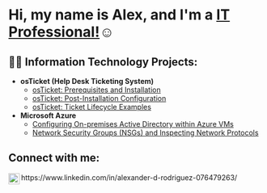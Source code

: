 <h1>Hi, my name is Alex, and I'm a <a href="https://www.linkedin.com/in/alexander-d-rodriguez-076479263/">IT Professional!</a>☺</h1>

<h2>👨‍💻 Information Technology Projects:</h2>

- <b>osTicket (Help Desk Ticketing System)</b>
  - [osTicket: Prerequisites and Installation](https://github.com/alexanderdrodriguez/osticket-prereqs)
  - [osTicket: Post-Installation Configuration](https://github.com/alexanderdrodriguez/post-install-config)
  - [osTicket: Ticket Lifecycle Examples](https://github.com/alexanderdrodriguez/ticket-lifecycle)
- <b>Microsoft Azure</b>
  - [Configuring On-premises Active Directory within Azure VMs](https://github.com/joshmadakorcc/configure-ad)
  - [Network Security Groups (NSGs) and Inspecting Network Protocols](https://github.com/joshmadakorcc/azure-network-protocols)

<h2>Connect with me:</h2>


<img align="left" alt="Josh | LinkedIn" width="22px" src="https://cdn.jsdelivr.net/npm/simple-icons@v3/icons/linkedin.svg" />
 https://www.linkedin.com/in/alexander-d-rodriguez-076479263/
